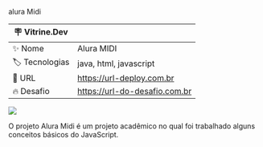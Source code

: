 alura Midi


| :placard: Vitrine.Dev |     |
| -------------  | --- |
| :sparkles: Nome        | Alura MIDI
| :label: Tecnologias | java, html, javascript
| :rocket: URL         | https://url-deploy.com.br
| :fire: Desafio     | https://url-do-desafio.com.br

<!-- Inserir imagem com a #vitrinedev ao final do link -->
![](https://i.imgur.com/JKwpSSi.png#vitrinedev)



O projeto Alura Midi é um projeto acadêmico no qual foi trabalhado alguns conceitos básicos do JavaScript.
